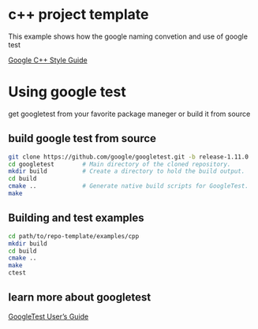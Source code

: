 # c++ project template

This example shows how the google naming convetion
and use of google test

[Google C++ Style Guide](https://google.github.io/styleguide/cppguide.html#Header_Files)

# Using google test

get googletest from your favorite package maneger or build it from source

## build google test from source 

``` bash
git clone https://github.com/google/googletest.git -b release-1.11.0
cd googletest        # Main directory of the cloned repository.
mkdir build          # Create a directory to hold the build output.
cd build
cmake ..             # Generate native build scripts for GoogleTest.
make
```

## Building and test examples

``` bash
cd path/to/repo-template/examples/cpp
mkdir build
cd build
cmake ..
make
ctest
```

## learn more about googletest
[GoogleTest User’s Guide](https://google.github.io/googletest/)
